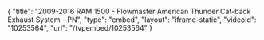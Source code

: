 {
    "title": "2009-2016 RAM 1500 - Flowmaster American Thunder Cat-back Exhaust System - PN",
    "type": "embed",
    "layout": "iframe-static",
    "videoId": "10253564",
    "url": "\/tvpembed\/10253564"
}